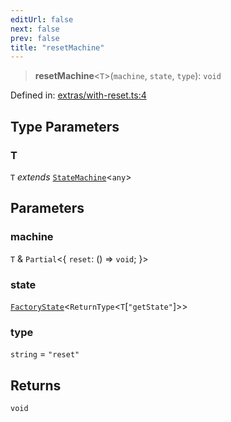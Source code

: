 ```yaml
---
editUrl: false
next: false
prev: false
title: "resetMachine"
---
```


> **resetMachine**\<`T`\>(`machine`, `state`, `type`): `void`

Defined in: [extras/with-reset.ts:4](https://github.com/WinstonFassett/matchina/blob/2d22b2187dda803854f54b63fe09d04bd833387d/src/extras/with-reset.ts#L4)

## Type Parameters

### T

`T` *extends* [`StateMachine`](/docs/src/content/docs/reference/interfaces/statemachine/)\<`any`\>

## Parameters

### machine

`T` & `Partial`\<\{ `reset`: () => `void`; \}\>

### state

[`FactoryState`](/docs/src/content/docs/reference/type-aliases/factorystate/)\<`ReturnType`\<`T`\[`"getState"`\]\>\>

### type

`string` = `"reset"`

## Returns

`void`
